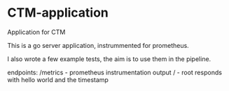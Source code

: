 # CTM-application
Application for CTM

This is a go server application, instrummented for prometheus.

I also wrote a few example tests, the aim is to use them in the pipeline.

endpoints:
/metrics - prometheus instrumentation output
/        - root responds with hello world and the timestamp
